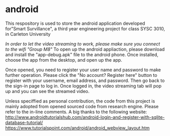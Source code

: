 # android
This respository is used to store the android application developed for"Smart Survillance", a third year engineering project for class 
SYSC 3010, in Carleton University

*In order to let the video streaming to work, please make sure you connect to the wifi "Group M8"*
To open up the android appliaction, please download and install the "app-debug.apk" file to the android phone. Once installed, choose
the app from the desktop, and open up the app. 

Once opened, you need to register your user name and password to make further operation. Please click the "No account? Register here" button
to register with your username, email address, and password. Then go back to the sign-in page to log in. Once logged in, the video streaming tab will pop up and you can see the streamed video.

Unless speciffied as personal contribution, the code from this project is mainly adopted from opened sourced code from research engine. Please refer to the in-line comments.
A big thanks to the following website:
http://www.androidtutorialshub.com/android-login-and-register-with-sqlite-database-tutorial/
https://www.tutorialspoint.com/android/android_webview_layout.htm
